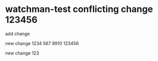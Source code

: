 # watchman-test conflicting change 123456

add change

new change
1234
567
8910
123456

new change
123
